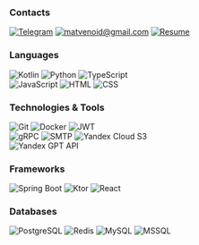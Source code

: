 ### Contacts
[![Telegram](https://img.shields.io/badge/Telegram-161B22?style=for-the-badge&logo=telegram&logoColor=ffffff)](https://t.me/matvenoid)
[![matvenoid@gmail.com](https://img.shields.io/badge/Email-161B22?style=for-the-badge&logo=gmail&logoColor=ffffff)](mailto:matvenoid@gmail.com)
[![Resume](https://img.shields.io/badge/Resume-161B22?style=for-the-badge&logo=gitbook&logoColor=ffffff)](https://storage.yandexcloud.net/resume-matvenoid/resume.pdf)

### Languages
![Kotlin](https://img.shields.io/badge/kotlin-161B22?style=for-the-badge&logo=kotlin&logoColor=ffffff)
![Python](https://img.shields.io/badge/python-161B22?style=for-the-badge&logo=python&logoColor=ffffff)
![TypeScript](https://img.shields.io/badge/typescript-161B22?style=for-the-badge&logo=typescript&logoColor=ffffff)
<br/>
![JavaScript](https://img.shields.io/badge/javascript-161B22?style=for-the-badge&logo=javascript&logoColor=ffffff)
![HTML](https://img.shields.io/badge/html-161B22?style=for-the-badge&logo=html5&logoColor=ffffff)
![CSS](https://img.shields.io/badge/CSS-161B22?style=for-the-badge&logo=css&logoColor=ffffff)

### Technologies & Tools
![Git](https://img.shields.io/badge/git-161B22?style=for-the-badge&logo=git&logoColor=ffffff)
![Docker](https://img.shields.io/badge/docker-161B22?style=for-the-badge&logo=docker&logoColor=ffffff)
![JWT](https://img.shields.io/badge/JWT-161B22?style=for-the-badge&logo=jsonwebtokens&logoColor=ffffff)
<br/>
![gRPC](https://img.shields.io/badge/gRPC-161B22?style=for-the-badge&logo=grpc&logoColor=ffffff)
![SMTP](https://img.shields.io/badge/SMTP-161B22?style=for-the-badge&logo=smtp&logoColor=ffffff)
![Yandex Cloud S3](https://img.shields.io/badge/yandex%20cloud%20s3-161B22?style=for-the-badge&logo=yandexcloud&logoColor=ffffff)
<br/>
![Yandex GPT API](https://img.shields.io/badge/yandex%20gpt%20api-161B22?style=for-the-badge&logo=yandexcloud&logoColor=ffffff)

### Frameworks
![Spring Boot](https://img.shields.io/badge/SpringBoot-161B22?style=for-the-badge&logo=springboot&logoColor=ffffff)
![Ktor](https://img.shields.io/badge/Ktor-161B22?style=for-the-badge&logo=ktor&logoColor=ffffff)
![React](https://img.shields.io/badge/react-161B22?style=for-the-badge&logo=react&logoColor=ffffff)

### Databases
![PostgreSQL](https://img.shields.io/badge/postgresql-161B22?style=for-the-badge&logo=postgresql&logoColor=ffffff)
![Redis](https://img.shields.io/badge/redis-161B22?style=for-the-badge&logo=redis&logoColor=ffffff)
![MySQL](https://img.shields.io/badge/mysql-161B22?style=for-the-badge&logo=mysql&logoColor=ffffff)
![MSSQL](https://img.shields.io/badge/mssql-161B22?style=for-the-badge&logo=mssql&logoColor=ffffff)
